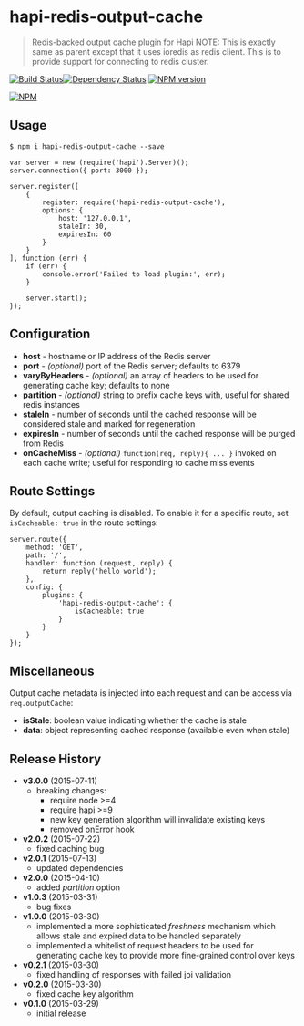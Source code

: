 # hapi-redis-output-cache
> Redis-backed output cache plugin for Hapi
NOTE: This is exactly same as parent except that it uses ioredis as redis client. This is to provide support for connecting to redis cluster.

[![Build Status](https://semaphoreci.com/api/v1/ArnoldZokas/hapi-redis-output-cache/branches/master/shields_badge.svg)](https://semaphoreci.com/ArnoldZokas/hapi-redis-output-cache)[![Dependency Status](https://david-dm.org/ArnoldZokas/hapi-redis-output-cache.svg)](https://david-dm.org/ArnoldZokas/hapi-redis-output-cache) [![NPM version](https://badge.fury.io/js/hapi-redis-output-cache.svg)](http://badge.fury.io/js/hapi-redis-output-cache)

[![NPM](https://nodei.co/npm/hapi-redis-output-cache.png?downloads=true&stars=true)](https://nodei.co/npm/hapi-redis-output-cache)

## Usage
```
$ npm i hapi-redis-output-cache --save
```

```
var server = new (require('hapi').Server)();
server.connection({ port: 3000 });

server.register([
    {
        register: require('hapi-redis-output-cache'),
        options: {
            host: '127.0.0.1',
            staleIn: 30,
            expiresIn: 60
        }
    }
], function (err) {
    if (err) {
        console.error('Failed to load plugin:', err);
    }

    server.start();
});
```

## Configuration
- **host** - hostname or IP address of the Redis server
- **port** - *(optional)* port of the Redis server; defaults to 6379
- **varyByHeaders** - *(optional)* an array of headers to be used for generating cache key; defaults to none
- **partition** - *(optional)* string to prefix cache keys with, useful for shared redis instances
- **staleIn** - number of seconds until the cached response will be considered stale and marked for regeneration
- **expiresIn** - number of seconds until the cached response will be purged from Redis
- **onCacheMiss** - *(optional)* `function(req, reply){ ... }` invoked on each cache write; useful for responding to cache miss events

## Route Settings

By default, output caching is disabled. To enable it for a specific route, set `isCacheable: true` in the route settings:

```
server.route({
    method: 'GET',
    path: '/',
    handler: function (request, reply) {
        return reply('hello world');
    },
    config: {
        plugins: {
            'hapi-redis-output-cache': {
                isCacheable: true
            }
        }
    }
});
```

## Miscellaneous
Output cache metadata is injected into each request and can be access via `req.outputCache`:
- **isStale**: boolean value indicating whether the cache is stale
- **data**: object representing cached response (available even when stale)

## Release History
- **v3.0.0** (2015-07-11)
    - breaking changes:
        - require node >=4
        - require hapi >=9
        - new key generation algorithm will invalidate existing keys
        - removed onError hook
- **v2.0.2** (2015-07-22)
    - fixed caching bug
- **v2.0.1** (2015-07-13)
    - updated dependencies
- **v2.0.0** (2015-04-10)
    - added *partition* option
- **v1.0.3** (2015-03-31)
    - bug fixes
- **v1.0.0** (2015-03-30)
    - implemented a more sophisticated *freshness* mechanism which allows stale and expired data to be handled separately
    - implemented a whitelist of request headers to be used for generating cache key to provide more fine-grained control over keys
- **v0.2.1** (2015-03-30)
    - fixed handling of responses with failed joi validation
- **v0.2.0** (2015-03-30)
    - fixed cache key algorithm
- **v0.1.0** (2015-03-29)
    - initial release
